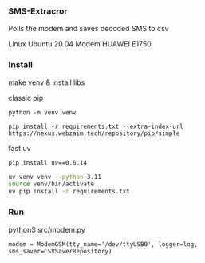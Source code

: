 ### SMS-Extracror

Polls the modem and saves decoded SMS to csv

Linux Ubuntu 20.04
Modem HUAWEI E1750

### Install

make venv & install libs

classic pip

`python -m venv venv`

`pip install -r requirements.txt --extra-index-url https://nexus.webzaim.tech/repository/pip/simple`

fast uv

`pip install uv==0.6.14`

```bash
uv venv venv --python 3.11
source venv/bin/activate
uv pip install -r requirements.txt
```


### Run

python3 src/modem.py

``
modem = ModemGSM(tty_name='/dev/ttyUSB0', logger=log, sms_saver=CSVSaverRepository)
``

